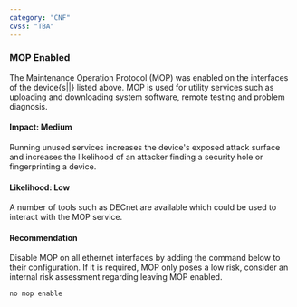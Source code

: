 ```yaml
---
category: "CNF"
cvss: "TBA"
---
```

### MOP Enabled
The Maintenance Operation Protocol (MOP) was enabled on the interfaces of the device{s||} listed above. MOP is used for utility services such as uploading and downloading system software, remote testing and problem diagnosis.
#### Impact: Medium
Running unused services increases the device's exposed attack surface and increases the likelihood of an attacker finding a security hole or fingerprinting a device.
#### Likelihood: Low
A number of tools such as DECnet are available which could be used to interact with the MOP service.
#### Recommendation
Disable MOP on all ethernet interfaces by adding the command below to their configuration. If it is required, MOP only poses a low risk, consider an internal risk assessment regarding leaving MOP enabled.

```
no mop enable
```
